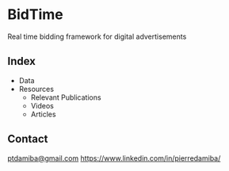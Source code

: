 # BidTime
Real time bidding framework for digital advertisements

## Index
* Data
* Resources
  * Relevant Publications
  * Videos
  * Articles

## Contact
ptdamiba@gmail.com
https://www.linkedin.com/in/pierredamiba/
